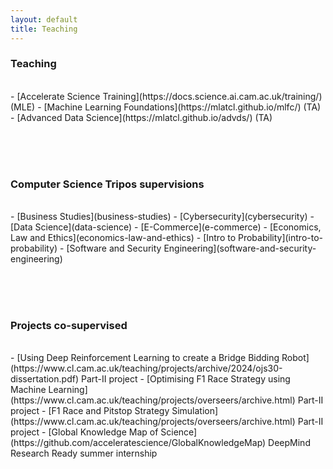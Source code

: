 ```yaml
---
layout: default
title: Teaching
---
```


### Teaching
<br>
- [Accelerate Science Training](https://docs.science.ai.cam.ac.uk/training/) (MLE)
- [Machine Learning Foundations](https://mlatcl.github.io/mlfc/) (TA)
- [Advanced Data Science](https://mlatcl.github.io/advds/) (TA)

<br><br><br>
### Computer Science Tripos supervisions
<br>
- [Business Studies](business-studies)
- [Cybersecurity](cybersecurity)
- [Data Science](data-science)
- [E-Commerce](e-commerce)
- [Economics, Law and Ethics](economics-law-and-ethics)
- [Intro to Probability](intro-to-probability)
- [Software and Security Engineering](software-and-security-engineering)

<br><br><br>
### Projects co-supervised
<br>
- [Using Deep Reinforcement Learning to create a Bridge Bidding Robot](https://www.cl.cam.ac.uk/teaching/projects/archive/2024/ojs30-dissertation.pdf) Part-II project
- [Optimising F1 Race Strategy using Machine Learning](https://www.cl.cam.ac.uk/teaching/projects/overseers/archive.html) Part-II project
- [F1 Race and Pitstop Strategy Simulation](https://www.cl.cam.ac.uk/teaching/projects/overseers/archive.html) Part-II project
- [Global Knowledge Map of Science](https://github.com/acceleratescience/GlobalKnowledgeMap) DeepMind Research Ready summer internship

